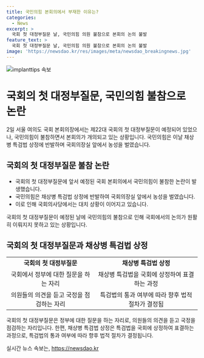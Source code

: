 ```yaml
---
title: 국민의힘 본회의에서 부재한 이유는?
categories:
  - News
excerpt: >
  국회 첫 대정부질문 날, 국민의힘 의원 불참으로 본회의 논의 불발
feature_text: >
  국회 첫 대정부질문 날, 국민의힘 의원 불참으로 본회의 논의 불발
image: 'https://newsdao.kr/res/images/meta/newsdao_breakingnews.jpg'
---
```


<p><img src="https://newsdao.kr/res/images/meta/newsdao_breakingnews.jpg" alt="implanttips 속보" /></p>

<h1>국회의 첫 대정부질문, 국민의힘 불참으로 논란</h1>

<p data-ke-size="size16">2일 서울 여의도 국회 본회의장에서는 제22대 국회의 첫 대정부질문이 예정되어 있었으나, 국민의힘이 불참하면서 본회의가 개의되고 있는 상황입니다. 국민의힘은 이날 채상병 특검법 상정에 반발하며 국회의장실 앞에서 농성을 벌였습니다.</p>

<h2 data-ke-size="size26">국회의 첫 대정부질문 불참 논란</h2>

<ul>
<li>국회의 첫 대정부질문에 앞서 예정된 국회 본회의에서 국민의힘이 불참한 논란이 발생했습니다.</li>
<li>국민의힘은 채상병 특검법 상정에 반발하여 국회의장실 앞에서 농성을 벌였습니다.</li>
<li>이로 인해 국회의사당에서는 대치 상황이 이어지고 있습니다.</li>
</ul>

<p data-ke-size="size16">국회의 첫 대정부질문이 예정된 날에 국민의힘의 불참으로 인해 국회에서의 논의가 원활히 이뤄지지 못하고 있는 상황입니다.</p>

<h2 data-ke-size="size26">국회의 첫 대정부질문과 채상병 특검법 상정</h2>

<table>
<tr>
<td style="text-align: center; height: 17px;"><b>국회의 첫 대정부질문</b></td>
<td style="text-align: center; height: 17px;"><b>채상병 특검법 상정</b></td>
</tr>
<tr>
<td style="text-align: center; height: 17px;">국회에서 정부에 대한 질문을 하는 자리</td>
<td style="text-align: center; height: 17px;">채상병 특검법을 국회에 상정하여 표결하는 과정</td>
</tr>
<tr>
<td style="text-align: center; height: 17px;">의원들의 의견을 듣고 국정을 점검하는 자리</td>
<td style="text-align: center; height: 17px;">특검법의 통과 여부에 따라 향후 법적 절차가 결정됨</td>
</tr>
</table>

<p data-ke-size="size16">국회의 첫 대정부질문은 정부에 대한 질문을 하는 자리로, 의원들의 의견을 듣고 국정을 점검하는 자리입니다. 한편, 채상병 특검법 상정은 특검법을 국회에 상정하여 표결하는 과정으로, 특검법의 통과 여부에 따라 향후 법적 절차가 결정됩니다.</p>
실시간 뉴스 속보는, <a href="https://newsdao.kr" rel="dofollow">https://newsdao.kr</a>


